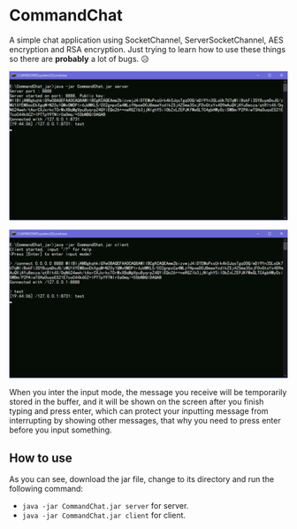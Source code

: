 # CommandChat

A simple chat application using SocketChannel, ServerSocketChannel, AES encryption and RSA encryption.
Just trying to learn how to use these things so there are **probably** a lot of bugs. 😥

![img.png](img/img1.png)

![img.png](img/img2.png)

When you inter the input mode, the message you receive will be temporarily stored in the buffer, and it will be shown
on the screen after you finish typing and press enter, which can protect your inputting message from interrupting by
showing other messages, that why you need to press enter before you input something.

## How to use

As you can see, download the jar file, change to its directory and run the following command:

* `java -jar CommandChat.jar server` for server.
* `java -jar CommandChat.jar client` for client.

